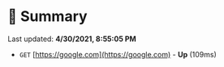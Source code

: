 # 📖 Summary
Last updated: **4/30/2021, 8:55:05 PM**

- `GET` [https://google.com](https://google.com) - **Up** (109ms)

